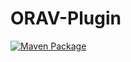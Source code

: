 # ORAV-Plugin
[![Maven Package](https://github.com/konrad2002/ORAV-Plugin/actions/workflows/maven-publish.yml/badge.svg?branch=1.19)](https://github.com/konrad2002/ORAV-Plugin/actions/workflows/maven-publish.yml)
